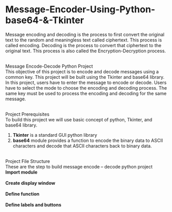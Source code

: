 # Message-Encoder-Using-Python-base64-&-Tkinter
Message encoding and decoding is the process to first convert the original text to the random and meaningless text called ciphertext. This process is called encoding. Decoding is the process to convert that ciphertext to the original text. This process is also called the Encryption-Decryption process.

<br>Message Encode-Decode Python Project</br>
This objective of this project is to encode and decode messages using a common key. This project will be built using the Tkinter and base64 library.
In this project, users have to enter the message to encode or decode. Users have to select the mode to choose the encoding and decoding process. The same key must be used to process the encoding and decoding for the same message.

<br>Project Prerequisites</br>
To build this project we will use basic concept of python, Tkinter, and base64 library.
1. <b>Tkinter</b> is a standard GUI python library
2. <b>base64</b> module provides a function to encode the binary data to ASCII characters and decode that ASCII characters back to binary data.

<br>Project File Structure</br>
These are the step to build message encode – decode python project
<br><b>Import module</b></br>
<br><b>Create display window</b></br>
<br><b>Define function</b></br>
<br><b>Define labels and buttons</b></br>
